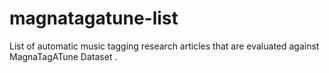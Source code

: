 # magnatagatune-list
List of automatic music tagging research articles that are evaluated against MagnaTagATune Dataset
.

